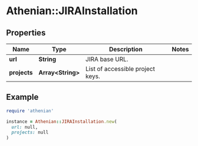 # Athenian::JIRAInstallation

## Properties

| Name | Type | Description | Notes |
| ---- | ---- | ----------- | ----- |
| **url** | **String** | JIRA base URL. |  |
| **projects** | **Array&lt;String&gt;** | List of accessible project keys. |  |

## Example

```ruby
require 'athenian'

instance = Athenian::JIRAInstallation.new(
  url: null,
  projects: null
)
```

